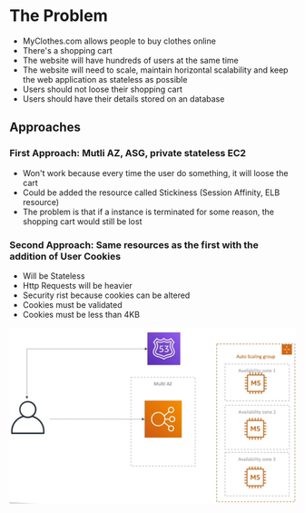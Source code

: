 # The Problem

* MyClothes.com allows people to buy clothes online
* There's a shopping cart
* The website will have hundreds of users at the same time
* The website will need to scale, maintain horizontal scalability and keep the web application as stateless as possible
* Users should not loose their shopping cart
* Users should have their details stored on an database

## Approaches

### First Approach: Mutli AZ, ASG, private stateless EC2

* Won't work because every time the user do something, it will loose the cart
* Could be added the resource called Stickiness (Session Affinity, ELB resource)
* The problem is that if a instance is terminated for some reason, the shopping cart would still be lost

### Second Approach: Same resources as the first with the addition of User Cookies

* Will be Stateless
* Http Requests will be heavier
* Security rist because cookies can be altered
* Cookies must be validated
* Cookies must be less than 4KB

![My clothes first solution](./images/my-clothes-first.png)